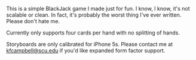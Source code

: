 This is a simple BlackJack game I made just for fun. I know, I know, it's not scalable or clean. In fact, it's probably the worst thing I've ever written. Please don't hate me.

Currently only supports four cards per hand with no splitting of hands.

Storyboards are only calibrated for iPhone 5s. Please contact me at kfcampbell@scu.edu if you'd like expanded form factor support.